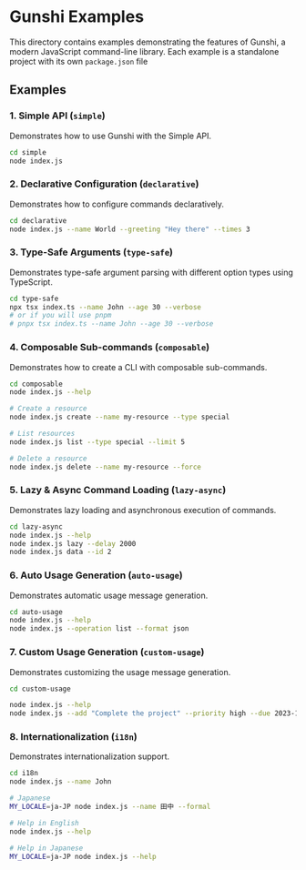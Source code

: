 # Gunshi Examples

This directory contains examples demonstrating the features of Gunshi, a modern JavaScript command-line library.
Each example is a standalone project with its own `package.json` file

## Examples

### 1. Simple API (`simple`)

Demonstrates how to use Gunshi with the Simple API.

```sh
cd simple
node index.js
```

### 2. Declarative Configuration (`declarative`)

Demonstrates how to configure commands declaratively.

```sh
cd declarative
node index.js --name World --greeting "Hey there" --times 3
```

### 3. Type-Safe Arguments (`type-safe`)

Demonstrates type-safe argument parsing with different option types using TypeScript.

```sh
cd type-safe
npx tsx index.ts --name John --age 30 --verbose
# or if you will use pnpm
# pnpx tsx index.ts --name John --age 30 --verbose
```

### 4. Composable Sub-commands (`composable`)

Demonstrates how to create a CLI with composable sub-commands.

```sh
cd composable
node index.js --help

# Create a resource
node index.js create --name my-resource --type special

# List resources
node index.js list --type special --limit 5

# Delete a resource
node index.js delete --name my-resource --force
```

### 5. Lazy & Async Command Loading (`lazy-async`)

Demonstrates lazy loading and asynchronous execution of commands.

```sh
cd lazy-async
node index.js --help
node index.js lazy --delay 2000
node index.js data --id 2
```

### 6. Auto Usage Generation (`auto-usage`)

Demonstrates automatic usage message generation.

```sh
cd auto-usage
node index.js --help
node index.js --operation list --format json
```

### 7. Custom Usage Generation (`custom-usage`)

Demonstrates customizing the usage message generation.

```sh
cd custom-usage

node index.js --help
node index.js --add "Complete the project" --priority high --due 2023-12-31
```

### 8. Internationalization (`i18n`)

Demonstrates internationalization support.

```sh
cd i18n
node index.js --name John

# Japanese
MY_LOCALE=ja-JP node index.js --name 田中 --formal

# Help in English
node index.js --help

# Help in Japanese
MY_LOCALE=ja-JP node index.js --help
```
